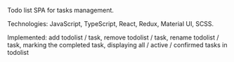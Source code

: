 Todo list
SPA for tasks management.

Technologies: JavaScript, TypeScript, React, Redux, Material UI, SCSS.

Implemented: add todolist / task, remove todolist / task, rename todolist / task, marking the completed task, displaying all / active / confirmed tasks in todolist